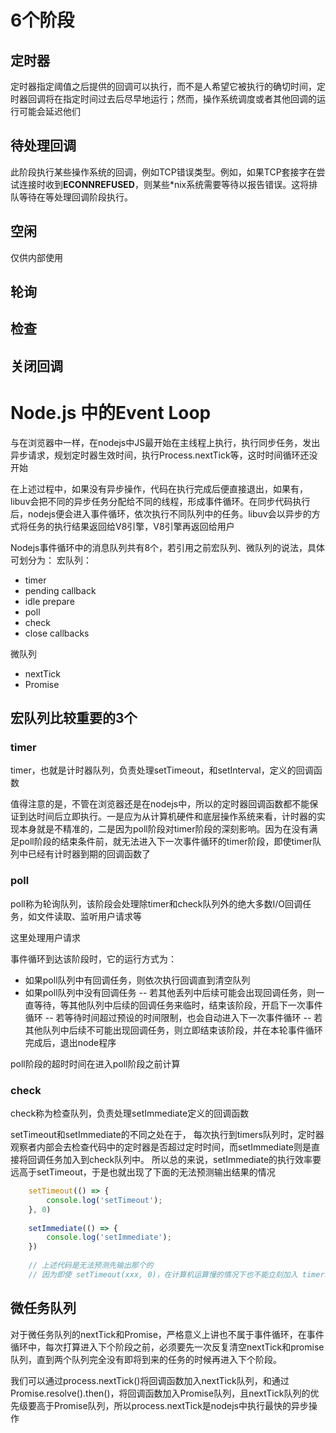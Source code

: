 


# 6个阶段
## 定时器
定时器指定阈值之后提供的回调可以执行，而不是人希望它被执行的确切时间，定时器回调将在指定时间过去后尽早地运行；然而，操作系统调度或者其他回调的运行可能会延迟他们

## 待处理回调
此阶段执行某些操作系统的回调，例如TCP错误类型。例如，如果TCP套接字在尝试连接时收到**ECONNREFUSED**，则某些*nix系统需要等待以报告错误。这将排队等待在等处理回调阶段执行。

## 空闲
仅供内部使用
## 轮询



## 检查
## 关闭回调

# Node.js 中的Event Loop
与在浏览器中一样，在nodejs中JS最开始在主线程上执行，执行同步任务，发出异步请求，规划定时器生效时间，执行Process.nextTick等，这时时间循环还没开始

在上述过程中，如果没有异步操作，代码在执行完成后便直接退出，如果有，libuv会把不同的异步任务分配给不同的线程，形成事件循环。在同步代码执行后，nodejs便会进入事件循环，依次执行不同队列中的任务。libuv会以异步的方式将任务的执行结果返回给V8引擎，V8引擎再返回给用户

Nodejs事件循环中的消息队列共有8个，若引用之前宏队列、微队列的说法，具体可划分为：
宏队列：
- timer
- pending callback
- idle prepare
- poll
- check
- close callbacks

微队列
- nextTick
- Promise

## 宏队列比较重要的3个
### timer
timer，也就是计时器队列，负责处理setTimeout，和setInterval，定义的回调函数

值得注意的是，不管在浏览器还是在nodejs中，所以的定时器回调函数都不能保证到达时间后立即执行。一是应为从计算机硬件和底层操作系统来看，计时器的实现本身就是不精准的，二是因为poll阶段对timer阶段的深刻影响。因为在没有满足poll阶段的结束条件前，就无法进入下一次事件循环的timer阶段，即使timer队列中已经有计时器到期的回调函数了

### poll
poll称为轮询队列，该阶段会处理除timer和check队列外的绝大多数I/O回调任务，如文件读取、监听用户请求等

这里处理用户请求

事件循环到达该阶段时，它的运行方式为：
- 如果poll队列中有回调任务，则依次执行回调直到清空队列
- 如果poll队列中没有回调任务
-- 若其他丢列中后续可能会出现回调任务，则一直等待，等其他队列中后续的回调任务来临时，结束该阶段，开启下一次事件循环
-- 若等待时间超过预设的时间限制，也会自动进入下一次事件循环
-- 若其他队列中后续不可能出现回调任务，则立即结束该阶段，并在本轮事件循环完成后，退出node程序

poll阶段的超时时间在进入poll阶段之前计算

### check
check称为检查队列，负责处理setImmediate定义的回调函数

setTimeout和setImmediate的不同之处在于， 每次执行到timers队列时，定时器观察者内部会去检查代码中的定时器是否超过定时时间，而setImmediate则是直接将回调任务加入到check队列中。
所以总的来说，setImmediate的执行效率要远高于setTimeout，于是也就出现了下面的无法预测输出结果的情况
```js
    setTimeout(() => {
        console.log('setTimeout');
    }, 0)
    
    setImmediate(() => {
        console.log('setImmediate');
    })
    
    // 上述代码是无法预测先输出那个的
    // 因为即使 setTimeout(xxx, 0)，在计算机运算慢的情况下也不能立刻加入 timers 队列

```
## 微任务队列
对于微任务队列的nextTick和Promise，严格意义上讲也不属于事件循环，在事件循环中，每次打算进入下个阶段之前，必须要先一次反复清空nextTick和promise队列，直到两个队列完全没有即将到来的任务的时候再进入下个阶段。

我们可以通过process.nextTick()将回调函数加入nextTick队列，和通过Promise.resolve().then()，将回调函数加入Promise队列，且nextTick队列的优先级要高于Promise队列，所以process.nextTick是nodejs中执行最快的异步操作





